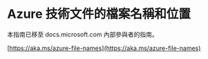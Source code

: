 # <a name="file-names-and-locations-for-azure-technical-articles"></a>Azure 技術文件的檔案名稱和位置

本指南已移至 docs.microsoft.com 內部參與者的指南。

[https://aka.ms/azure-file-names](https://aka.ms/azure-file-names)
